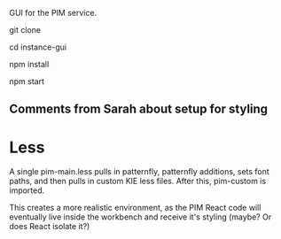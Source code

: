 GUI for the PIM service. 

git clone <this project> 

cd instance-gui

npm install

npm start

## Comments from Sarah about setup for styling
# Less
A single pim-main.less pulls in patternfly, patternfly additions, sets font paths, and then pulls in custom KIE less files. After this, pim-custom is imported.

This creates a more realistic environment, as the PIM React code will eventually live inside the workbench and receive it's styling (maybe? Or does React isolate it?)